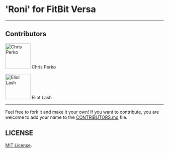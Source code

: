 # 'Roni' for FitBit Versa

---
## Contributors

[//]: contributor-faces


<a href="https://twitter.com/chrisjperko"><img src="https://pbs.twimg.com/profile_images/1264237205196812292/xFXPQrBR_400x400.jpg" title="Chris Perko" width="80" height="80"></a>
Chris Perko

<a href="https://twitter.com/eliot_l"><img src="https://pbs.twimg.com/profile_images/671496631586451456/N-pKhPDj_400x400.jpg" title="Eliot Lash" width="80" height="80"></a>
Eliot Lash

[//]: contributor-faces

---
Feel free to fork it and make it your own!
If you want to contribute, you are welcome to add your name to the [CONTRIBUTORS.md](CONTRIBUTORS.md) file.

## LICENSE

[MIT License](LICENSE).
